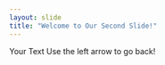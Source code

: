 ```yaml
---
layout: slide
title: "Welcome to Our Second Slide!"
---
```

Your Text
Use the left arrow to go back!

